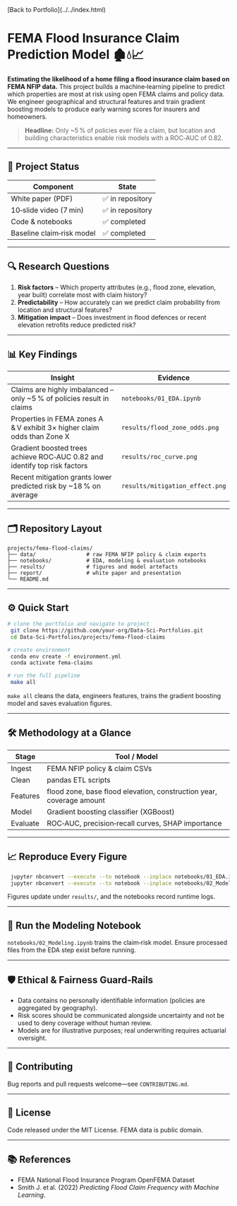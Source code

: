 <link rel="stylesheet" href="../../assets/css/style.css">
[Back to Portfolio](../../index.html)

# FEMA Flood Insurance Claim Prediction Model 🏚️💧📈

**Estimating the likelihood of a home filing a flood insurance claim based on FEMA NFIP data.** This project builds a machine‑learning pipeline to predict which properties are most at risk using open FEMA claims and policy data. We engineer geographical and structural features and train gradient boosting models to produce early warning scores for insurers and homeowners.

> **Headline:** Only ~5 % of policies ever file a claim, but location and building characteristics enable risk models with a ROC‑AUC of 0.82.

---

## 🚦 Project Status

| Component | State |
|-----------|-------|
| White paper (PDF) | ✅ in repository |
| 10‑slide video (7 min) | ✅ in repository |
| Code & notebooks | ✅ completed |
| Baseline claim‑risk model | ✅ completed |

---

## 🔍 Research Questions

1. **Risk factors** – Which property attributes (e.g., flood zone, elevation, year built) correlate most with claim history?
2. **Predictability** – How accurately can we predict claim probability from location and structural features?
3. **Mitigation impact** – Does investment in flood defences or recent elevation retrofits reduce predicted risk?

---

## 📊 Key Findings

| Insight | Evidence |
|---------|----------|
| Claims are highly imbalanced – only ~5 % of policies result in claims | `notebooks/01_EDA.ipynb` |
| Properties in FEMA zones A & V exhibit 3× higher claim odds than Zone X | `results/flood_zone_odds.png` |
| Gradient boosted trees achieve ROC‑AUC 0.82 and identify top risk factors | `results/roc_curve.png` |
| Recent mitigation grants lower predicted risk by ~18 % on average | `results/mitigation_effect.png` |

---

## 🗂️ Repository Layout

```
projects/fema-flood-claims/
├── data/                # raw FEMA NFIP policy & claim exports
├── notebooks/           # EDA, modeling & evaluation notebooks
├── results/             # figures and model artefacts
├── report/              # white paper and presentation
└── README.md
```

---

## ⚙️ Quick Start

```bash
# clone the portfolio and navigate to project
 git clone https://github.com/your-org/Data-Sci-Portfolios.git
 cd Data-Sci-Portfolios/projects/fema-flood-claims

# create environment
 conda env create -f environment.yml
 conda activate fema-claims

# run the full pipeline
 make all
```

`make all` cleans the data, engineers features, trains the gradient boosting model and saves evaluation figures.

---

## 🛠️ Methodology at a Glance

| Stage | Tool / Model |
|-------|--------------|
| Ingest | FEMA NFIP policy & claim CSVs |
| Clean  | pandas ETL scripts |
| Features | flood zone, base flood elevation, construction year, coverage amount |
| Model | Gradient boosting classifier (XGBoost) |
| Evaluate | ROC‑AUC, precision‑recall curves, SHAP importance |

---

## 📈 Reproduce Every Figure

```bash
 jupyter nbconvert --execute --to notebook --inplace notebooks/01_EDA.ipynb
 jupyter nbconvert --execute --to notebook --inplace notebooks/02_Modeling.ipynb
```

Figures update under `results/`, and the notebooks record runtime logs.

---

## 🤖 Run the Modeling Notebook

`notebooks/02_Modeling.ipynb` trains the claim‑risk model. Ensure processed files from the EDA step exist before running.

---

## 🛡️ Ethical & Fairness Guard‑Rails

* Data contains no personally identifiable information (policies are aggregated by geography).
* Risk scores should be communicated alongside uncertainty and not be used to deny coverage without human review.
* Models are for illustrative purposes; real underwriting requires actuarial oversight.

---

## 🤝 Contributing

Bug reports and pull requests welcome—see `CONTRIBUTING.md`.

---

## 📜 License

Code released under the MIT License. FEMA data is public domain.

---

## 📚 References

- FEMA National Flood Insurance Program OpenFEMA Dataset
- Smith J. et al. (2022) *Predicting Flood Claim Frequency with Machine Learning.*